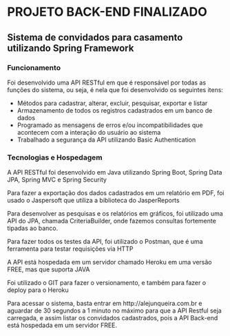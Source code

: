 # PROJETO BACK-END FINALIZADO

## Sistema de convidados para casamento utilizando Spring Framework

### Funcionamento
<p>Foi desenvolvido uma API RESTful em que é responsável por todas as funções do sistema, ou seja, é nela que foi desenvolvido os seguintes itens:</p>
<ul>
  <li>Métodos para cadastrar, alterar, excluir, pesquisar, exportar e listar</li>
  <li>Armazenamento de todos os registros cadastrados em um banco de dados</li>
  <li>Programado as mensagens de erros e/ou incompatibilidades que acontecem com a interação do usuário ao sistema</li>
  <li>Trabalhado a segurança da API utilizando Basic Authentication</li>
</ul> 

### Tecnologias e Hospedagem
<p>A API RESTful foi desenvolvido em Java utilizando Spring Boot, Spring Data JPA, Spring MVC e Spring Security</p>
<p>Para fazer a exportação dos dados cadastrados em um relatório em PDF, foi usado o Jaspersoft que utiliza a biblioteca do JasperReports</p>
<p>Para desenvolver as pesquisas e os relatórios em gráficos, foi utilizado uma API do JPA, chamada CriteriaBuilder, onde fazemos consultas fortemente tipadas ao banco.</p>
<p>Para fazer todos os testes da API, foi utilizado o Postman, que é uma ferramenta para testar requisições via HTTP</p>
<p>A API está hospedada em um servidor chamado Heroku em uma versão FREE, mas que suporta JAVA</p>
<p>Foi utilizado o GIT para fazer o versionamento, e também para fazer o deploy para o Heroku</p>
<p>Para acessar o sistema, basta entrar em http://alejunqueira.com.br e aguardar de 30 segundos a 1 minuto no máximo para que a API Restful seja carregada, e assim listar os convidados cadastrados, pois a API Back-end está hospedada em um servidor FREE.</p>
